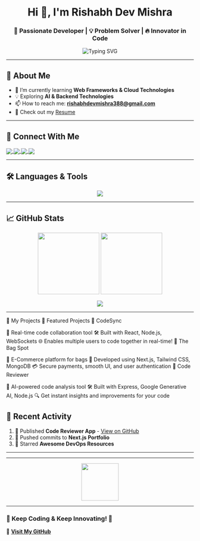 <h1 align="center">Hi 👋, I'm Rishabh Dev Mishra</h1>
<h3 align="center">🚀 Passionate Developer | 💡 Problem Solver | 🔥 Innovator in Code</h3>

<p align="center">
  <img src="https://readme-typing-svg.herokuapp.com?font=Fira+Code&size=22&pause=1000&color=FD6F00&center=true&vCenter=true&width=440&lines=Full-Stack+Developer;Cloud+Computing+Enthusiast;Passionate+Problem+Solver;Lifelong+Learner+%F0%9F%93%96" alt="Typing SVG" />
</p>

---

## 🚀 About Me
- 🌱 I’m currently learning **Web Frameworks & Cloud Technologies**
- 💡 Exploring **AI & Backend Technologies**
- 📫 How to reach me: **rishabhdevmishra388@gmail.com**
- 📄 Check out my [Resume](https://drive.google.com/file/d/1Xnzce_2SzAzcOzjf2UsWx89pW2qDEFc0/view?usp=sharing)  

---

## 🔗 Connect With Me  
<p align="left">
<a href="https://linkedin.com/in/rishabhdevmishra" target="blank">
  <img align="center" src="https://img.shields.io/badge/LinkedIn-0A66C2?style=for-the-badge&logo=linkedin&logoColor=white" />
</a>
<a href="https://www.codechef.com/users/r_d_mishra" target="blank">
  <img align="center" src="https://img.shields.io/badge/CodeChef-5B4638?style=for-the-badge&logo=codechef&logoColor=white" />
</a>
<a href="https://www.leetcode.com/rishabh_dev_mishra" target="blank">
  <img align="center" src="https://img.shields.io/badge/LeetCode-FFA116?style=for-the-badge&logo=leetcode&logoColor=white" />
</a>
<a href="https://auth.geeksforgeeks.org/user/rishabhdevvuv0" target="blank">
  <img align="center" src="https://img.shields.io/badge/GeeksforGeeks-2F8D46?style=for-the-badge&logo=geeksforgeeks&logoColor=white" />
</a>
</p>

---

## 🛠️ Languages & Tools  
<p align="center">
  <img src="https://skillicons.dev/icons?i=aws,cpp,docker,figma,git,java,js,linux,mongodb,mysql,nextjs,nodejs,python,react,vscode" />
</p>

---

## 📈 GitHub Stats  
<p align="center">
  <img src="https://github-readme-stats.vercel.app/api?username=Rishabh-Dev-Mishra&show_icons=true&theme=radical" height="165">
  <img src="https://github-readme-streak-stats.herokuapp.com/?user=Rishabh-Dev-Mishra&theme=radical" height="165">
</p>
<p align="center">
  <img src="https://github-readme-stats.vercel.app/api/top-langs?username=Rishabh-Dev-Mishra&show_icons=true&layout=compact&theme=radical">
</p>

---

🚀 My Projects
🌟 Featured Projects
📌 CodeSync

🔄 Real-time code collaboration tool
🛠️ Built with React, Node.js, WebSockets
🌐 Enables multiple users to code together in real-time!
📌 The Bag Spot

👜 E-Commerce platform for bags
🚀 Developed using Next.js, Tailwind CSS, MongoDB
💳 Secure payments, smooth UI, and user authentication
📌 Code Reviewer

🤖 AI-powered code analysis tool
🛠️ Built with Express, Google Generative AI, Node.js
🔍 Get instant insights and improvements for your code

## 🎯 Recent Activity  
<!--START_SECTION:activity-->
1. 📝 Published **Code Reviewer App** - [View on GitHub](https://github.com/Rishabh-Dev-Mishra/Code-Reviewer)
2. 🚀 Pushed commits to **Next.js Portfolio**
3. 🌟 Starred **Awesome DevOps Resources**  
<!--END_SECTION:activity-->

---
 

---

<p align="center">
  <img src="https://raw.githubusercontent.com/Ashutosh00710/Ashutosh00710/master/gifs/Developer.gif" width="100">
</p>

---

### 🚀 Keep Coding & Keep Innovating! 🚀  
🔗 **[Visit My GitHub](https://github.com/Rishabh-Dev-Mishra)**
